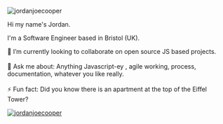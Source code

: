 <p align="left"> <img src="https://komarev.com/ghpvc/?username=jordanjoecooper" alt="jordanjoecooper" /> </p>
Hi my name's Jordan.

I'm a Software Engineer based in Bristol (UK).

👯 I’m currently looking to collaborate on open source JS based projects.
<br /><br />
💬 Ask me about: Anything Javascript-ey , agile working, process, documentation, whatever you like really.
<br />
<br />
⚡ Fun fact: Did you know there is an apartment at the top of the Eiffel Tower?

<a href="https://github.com/anuraghazra/github-readme-stats">
  <img align="center" src="https://github-readme-stats.vercel.app/api?username=jordanjoecooper&show_icons=true&theme=radical" alt="jordanjoecooper" />
</a>
